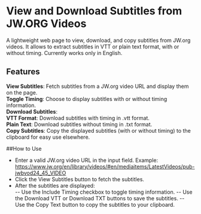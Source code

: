 # View and Download Subtitles from JW.ORG Videos
A lightweight web page to view, download, and copy subtitles from JW.org videos. It allows to extract subtitles in VTT or plain text format, with or without timing. Currently works only in English.
## Features
**View Subtitles**: Fetch subtitles from a JW.org video URL and display them on the page. <br>
**Toggle Timing**: Choose to display subtitles with or without timing information. <br>
**Download Subtitles**: <br>
**VTT Format**: Download subtitles with timing in .vtt format. <br>
**Plain Text**: Download subtitles without timing in .txt format. <br>
**Copy Subtitles**: Copy the displayed subtitles (with or without timing) to the clipboard for easy use elsewhere. <br>

##How to Use
- Enter a valid JW.org video URL in the input field. Example: https://www.jw.org/en/library/videos/#en/mediaitems/LatestVideos/pub-jwbvod24_45_VIDEO <br>
- Click the View Subtitles button to fetch the subtitles. <br>
- After the subtitles are displayed: <br>
-- Use the Include Timing checkbox to toggle timing information.
-- Use the Download VTT or Download TXT buttons to save the subtitles.
-- Use the Copy Text button to copy the subtitles to your clipboard.
